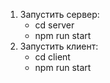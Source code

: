 1. Запустить сервер:
   * cd server
   * npm run start
2. Запустить клиент:
   * cd client
   * npm run start
